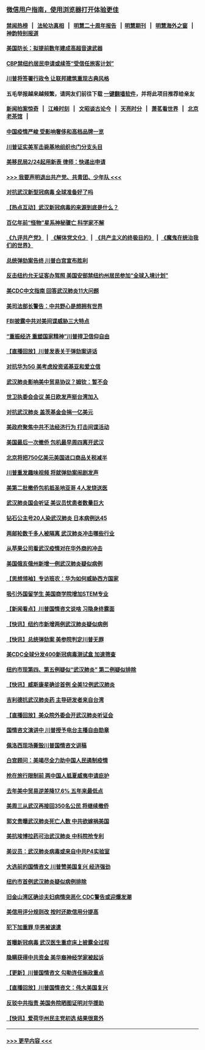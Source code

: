 ### [微信用户指南，使用浏览器打开体验更佳](https://github.com/gfw-breaker/banned-news1/blob/master/indexes/wechat-guide.md?t=0)
#### [禁闻热榜](热点新闻.md?t=0)  &nbsp;&nbsp;|&nbsp;&nbsp; [法轮功真相](https://github.com/gfw-breaker/truth/blob/master/README.md?t=0) &nbsp;&nbsp;|&nbsp;&nbsp; [明慧二十周年报告](https://github.com/gfw-breaker/mh-reports/blob/master/README.md?t=0) &nbsp;&nbsp;|&nbsp;&nbsp;[明慧期刊](https://github.com/gfw-breaker/mh-qikan) &nbsp;&nbsp;|&nbsp;&nbsp; [明慧海外之窗](https://github.com/gfw-breaker/mh-news/blob/master/README.md?t=0) &nbsp;&nbsp;|&nbsp;&nbsp; [神韵特别报道](https://github.com/gfw-breaker/mh-news/blob/master/shenyun.md?t=0)
#### [美国防长：拟提前数年建成高超音速武器](../pages/nsc412/n11850959.md?t=02071733) 
#### [CBP禁纽约居民申请或续签“受信任旅客计划”](../pages/nsc412/n11850857.md?t=02071733) 
#### [川普将签署行政令 让联邦建筑重现古典风格](../pages/nsc412/n11850654.md?t=02071733) 
#### 五毛举报越来越频繁，请网友们前往下载 [一键翻墙软件](https://github.com/gfw-breaker/ssr-accounts)，并将此项目推荐给亲友
#### [新闻拍案惊奇](https://github.com/gfw-breaker/banned-news1/blob/master/pages/link4.md) &nbsp;&nbsp;|&nbsp;&nbsp; [江峰时刻](https://github.com/gfw-breaker/banned-news1/blob/master/pages/link4.md) &nbsp;&nbsp;|&nbsp;&nbsp; [文昭谈古论今](https://github.com/gfw-breaker/banned-news1/blob/master/pages/link4.md) &nbsp;&nbsp;|&nbsp;&nbsp; [天亮时分](https://github.com/gfw-breaker/banned-news1/blob/master/pages/link4.md) &nbsp;&nbsp;|&nbsp;&nbsp; [萧茗看世界](https://github.com/gfw-breaker/banned-news1/blob/master/pages/link4.md) &nbsp;&nbsp;|&nbsp;&nbsp; [北京老茶馆](https://github.com/gfw-breaker/banned-news1/blob/master/pages/link4.md) &nbsp;&nbsp;|&nbsp;&nbsp; 
#### [中国疫情严峻 受影响奢侈和高档品牌一览](../pages/nsc412/n11850319.md?t=02071733) 
#### [川普证实美军击毙基地组织也门分支头目](../pages/nsc412/n11850383.md?t=02071733) 
#### [美移民局2/24起用新表 律师：快递出申请](../pages/nsc412/n11848220.md?t=02071733) 
#### [>>> 我要声明退出共产党、共青团、少年队 <<<](https://github.com/begood0513/goodnews/blob/master/quit/letter.md) 
#### [对抗武汉新型冠病毒 全球准备好了吗](../pages/nsc412/n11850142.md?t=02071733) 
#### [【热点互动】武汉新冠病毒的来源到底是什么？](../pages/nsc412/n11849749.md?t=02071733) 
#### [百亿年前“怪物”星系神秘骤亡 科学家不解](../pages/nsc412/n11849863.md?t=02071733) 
#### [《九评共产党》](https://github.com/begood0513/9ping.md/blob/master/README.md) &nbsp;|&nbsp; [《解体党文化》](../../../../jtdwh.md/blob/master/README.md)  &nbsp;|&nbsp; [《共产主义的终极目的》](../../../../gczydzjmd.md/blob/master/README.md) &nbsp;|&nbsp; [《魔鬼在统治我们的世界》](../../../../mgztzwmdsj.md/blob/master/README.md) 
#### [总统弹劾案告终 川普白宫宣布胜利](../pages/nsc412/n11849985.md?t=02071733) 
#### [反击纽约允无证客办驾照  美国安部禁纽约州居民参加“全球入境计划”](../pages/nsc412/n11849828.md?t=02071733) 
#### [美CDC中文指南 回答武汉肺炎11大问题](../pages/nsc412/n11849703.md?t=02071733) 
#### [美司法部长警告：中共野心是想拥有世界](../pages/nsc412/n11849769.md?t=02071733) 
#### [FBI披露中共对美间谍威胁三大特点](../pages/nsc412/n11849700.md?t=02071733) 
#### [“重振经济 重塑国家精神”川普捍卫信仰自由](../pages/nsc412/n11849641.md?t=02071733) 
#### [【直播回放】川普发表关于弹劾案讲话](../pages/nsc412/n11849472.md?t=02071733) 
#### [对抗华为5G 美考虑投资诺基亚和爱立信](../pages/nsc412/n11849510.md?t=02071733) 
#### [武汉肺炎影响美中贸易协议？姆钦：暂不会](../pages/nsc412/n11849497.md?t=02071733) 
#### [世卫执委会会议 美日欧发声挺台湾加入](../pages/nsc412/n11849433.md?t=02071733) 
#### [对抗武汉肺炎 盖茨基金会捐一亿美元](../pages/nsc412/n11848953.md?t=02071733) 
#### [美政府聚焦中共不法经济行为 打击间谍活动](../pages/nsc412/n11849322.md?t=02071733) 
#### [美国最后一次撤侨 包机最早周四离开武汉](../pages/nsc412/n11849395.md?t=02071733) 
#### [北京将把750亿美元美国进口商品关税减半](../pages/nsc412/n11848896.md?t=02071733) 
#### [川普重发趣味视频 将就弹劾案闹剧发声](../pages/nsc412/n11848715.md?t=02071733) 
#### [美第二批撤侨包机抵圣地亚哥 4人发烧送医](../pages/nsc412/n11847923.md?t=02071733) 
#### [武汉肺炎国会听证 美议员忧患者数量巨大](../pages/nsc412/n11844851.md?t=02071733) 
#### [钻石公主号20人染武汉肺炎 日本病例达45](../pages/nsc412/n11847823.md?t=02071733) 
#### [两邮轮数千多人被隔离 武汉肺炎冲击哪些行业](../pages/nsc412/n11847456.md?t=02071733) 
#### [从苹果公司看武汉疫情对在华外商的冲击](../pages/nsc412/n11847586.md?t=02071733) 
#### [美国俄亥俄州新增一例武汉肺炎疑似病例](../pages/nsc412/n11847714.md?t=02071733) 
#### [【思想领袖】专访班农：华为如何威胁西方国家](../pages/nsc412/n11847306.md?t=02071733) 
#### [吸引外国留学生 美国商学院增加STEM专业](../pages/nsc412/n11847417.md?t=02071733) 
#### [【新闻看点】川普国情咨文说啥 习隐身终露面](../pages/nsc412/n11847016.md?t=02071733) 
#### [【快讯】纽约市新增两例武汉肺炎疑似病例](../pages/nsc412/n11847250.md?t=02071733) 
#### [【快讯】总统弹劾案 美参院判定川普无罪](../pages/nsc412/n11847316.md?t=02071733) 
#### [美CDC全球分发400新冠病毒测试盒 加速筛查](../pages/nsc412/n11847260.md?t=02071733) 
#### [纽约市现第四、第五例疑似“武汉肺炎”   第二例疑似排除](../pages/nsc412/n11847332.md?t=02071733) 
#### [【快讯】威斯康星确诊首例 全美12例武汉肺炎](../pages/nsc412/n11847162.md?t=02071733) 
#### [吉利德抗武汉肺炎药 主导研发者来自台湾](../pages/nsc412/n11847064.md?t=02071733) 
#### [【直播回放】美众院外委会开武汉肺炎听证会](../pages/nsc412/n11846727.md?t=02071733) 
#### [国情咨文演讲中 川普授予电台主播自由勋章](../pages/nsc412/n11846815.md?t=02071733) 
#### [佩洛西现场撕毁川普国情咨文讲稿](../pages/nsc412/n11846724.md?t=02071733) 
#### [白宫顾问：美竭尽全力助中国人民遏制疫情](../pages/nsc412/n11846756.md?t=02071733) 
#### [抢在旅行限制前 两中国人抵夏威夷申请庇护](../pages/nsc412/n11846866.md?t=02071733) 
#### [去年美中贸易逆差降17.6% 五年来最低点](../pages/nsc412/n11846755.md?t=02071733) 
#### [美周三从武汉再接回350名公民 将继续撤侨](../pages/nsc412/n11846705.md?t=02071733) 
#### [郭文贵曝武汉肺炎死亡人数 中共欲嫁祸美国](../pages/nsc412/n11846240.md?t=02071733) 
#### [美抗埃博拉药可治武汉肺炎 中科院抢专利](../pages/nsc412/n11846409.md?t=02071733) 
#### [美议员：武汉肺炎病毒或来自中共P4实验室](../pages/nsc412/n11846043.md?t=02071733) 
#### [大选前的国情咨文 川普赞美国复兴 经济强劲](../pages/nsc412/n11845526.md?t=02071733) 
#### [纽约市首例武汉肺炎疑似病例排除](../pages/nsc412/n11844989.md?t=02071733) 
#### [旧金山湾区确诊夫妇病情突恶化 CDC警告或迎爆发潮](../pages/nsc412/n11845730.md?t=02071733) 
#### [美信用评分规则改  按时还款信用分提高](../pages/nsc412/n11845488.md?t=02071733) 
#### [犯下加重罪 华男被速遣](../pages/nsc412/n11845476.md?t=02071733) 
#### [首曝新冠病毒 武汉医生重症床上披露全过程](../pages/nsc412/n11845150.md?t=02071733) 
#### [隐瞒获得中共资金 美华裔神经学家被起诉](../pages/nsc412/n11844879.md?t=02071733) 
#### [【更新】川普国情咨文 勾勒连任施政重点](../pages/nsc412/n11845223.md?t=02071733) 
#### [【直播回放】川普国情咨文：伟大美国复兴](../pages/nsc412/n11842079.md?t=02071733) 
#### [反驳中共指责 美国务院晒图证明对华援助](../pages/nsc412/n11844859.md?t=02071733) 
#### [【快讯】爱荷华州民主党初选 结果很意外](../pages/nsc412/n11844878.md?t=02071733) 

----
#### [ >>> 更早内容 <<< ](../indexes/nsc412-earlier.md)
